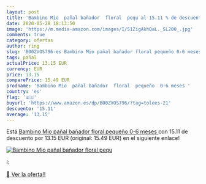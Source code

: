 ```yaml
---
layout: post
title: 'Bambino Mio  pañal bañador  floral  pequ al 15.11 % de descuento'
date: 2020-05-28 18:13:50
image: 'https://m.media-amazon.com/images/I/51ZigAkhQaL._SL200_.jpg'
comments: true
category: ofertas
author: ring
slug: 'B00ZVOS796-es Bambino Mio pañal bañador floral pequeño 0-6 meses'
tags: pañal
actualPrice: 13.15 EUR
currency: EUR
price: 13.15
comparePrice: 15.49 EUR
prodname: 'Bambino Mio  pañal bañador  floral  pequeño  0-6 meses '
country: 'es'
flag: '🇪🇸'
buyurl: 'https://www.amazon.es/dp/B00ZVOS796/?tag=tolees-21'
descuento: '15.11'
average: '13.15'
---
```


Está [Bambino Mio  pañal bañador  floral  pequeño  0-6 meses ](https://www.amazon.es/dp/B00ZVOS796/?tag=tolees-21) con 15.11 de descuento por 13.15 EUR (original: 15.49 EUR) en el siguiente enlace!

[![Bambino Mio  pañal bañador  floral  pequ](https://m.media-amazon.com/images/I/51ZigAkhQaL._SL200_.jpg)](https://www.amazon.es/dp/B00ZVOS796/?tag=tolees-21)

ℹ️:


[🛒 Ver la oferta!!](https://www.amazon.es/dp/B00ZVOS796/?tag=tolees-21)
